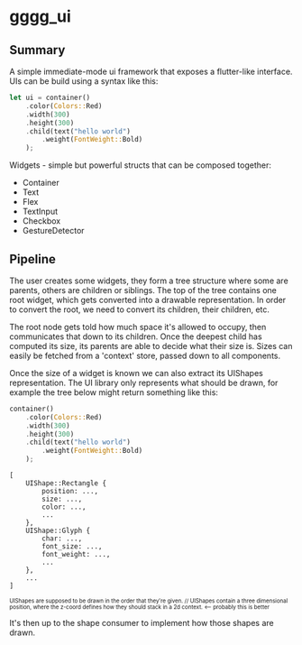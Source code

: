 # gggg_ui
## Summary
A simple immediate-mode ui framework that exposes a flutter-like interface. UIs can be build using a syntax like this:
```rust
let ui = container()
    .color(Colors::Red)
    .width(300)
    .height(300)
    .child(text("hello world")
        .weight(FontWeight::Bold)
    );
```

Widgets - simple but powerful structs that can be composed together:
- Container
- Text
- Flex
- TextInput
- Checkbox
- GestureDetector

## Pipeline
The user creates some widgets, they form a tree structure where some are parents, others are children or siblings. The top of the tree contains one root widget, which gets converted into a drawable representation. In order to convert the root, we need to convert its children, their children, etc.

The root node gets told how much space it's allowed to occupy, then communicates that down to its children. Once the deepest child has computed its size, its parents are able to decide what their size is. Sizes can easily be fetched from a 'context' store, passed down to all components.

Once the size of a widget is known we can also extract its UIShapes representation. The UI library only represents what should be drawn, for example the tree below might return something like this:

```rust
container()
    .color(Colors::Red)
    .width(300)
    .height(300)
    .child(text("hello world")
        .weight(FontWeight::Bold)
    );
```

```
[
    UIShape::Rectangle {
        position: ...,
        size: ...,
        color: ...,
        ...
    },
    UIShape::Glyph {
        char: ...,
        font_size: ...,
        font_weight: ...,
        ...
    },
    ...
]
```

<sup><sub>UIShapes are supposed to be drawn in the order that they're given. // UIShapes contain a three dimensional position, where the z-coord defines how they should stack in a 2d context. <-- probably this is better</sub></sup>

It's then up to the shape consumer to implement how those shapes are drawn. 